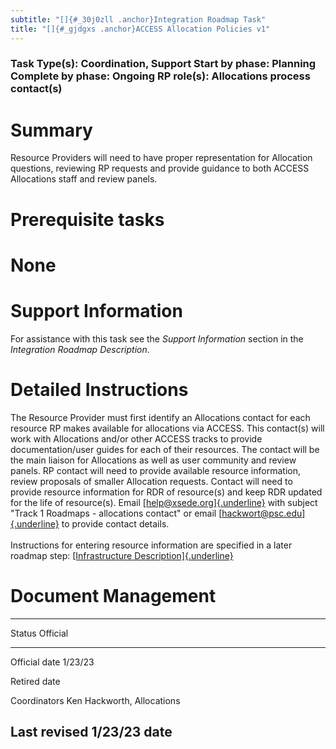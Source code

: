 ```yaml
---
subtitle: "[]{#_30j0zll .anchor}Integration Roadmap Task"
title: "[]{#_gjdgxs .anchor}ACCESS Allocation Policies v1"
---
```


### Task Type(s): Coordination, Support Start by phase: Planning Complete by phase: Ongoing RP role(s): Allocations process contact(s)

# Summary

Resource Providers will need to have proper representation for
Allocation questions, reviewing RP requests and provide guidance to both
ACCESS Allocations staff and review panels.

# Prerequisite tasks

# None

# Support Information

For assistance with this task see the *Support Information* section in
the *Integration Roadmap Description*.

# Detailed Instructions

The Resource Provider must first identify an Allocations contact for
each resource RP makes available for allocations via ACCESS. This
contact(s) will work with Allocations and/or other ACCESS tracks to
provide documentation/user guides for each of their resources. The
contact will be the main liaison for Allocations as well as user
community and review panels. RP contact will need to provide available
resource information, review proposals of smaller Allocation requests.
Contact will need to provide resource information for RDR of resource(s)
and keep RDR updated for the life of resource(s). Email
[[help@xsede.org]{.underline}](mailto:help@xsede.org) with subject
"Track 1 Roadmaps - allocations contact" or email
[[hackwort@psc.edu]{.underline}](mailto:hackwort@psc.edu) to provide
contact details.\
\
Instructions for entering resource information are specified in a later
roadmap step: [[Infrastructure
Description]{.underline}](https://docs.google.com/document/d/1RJCEFLL1vjSOo-plBRK67qwTePXahbvsuZVoGOlYTFg/)

# Document Management

  -----------------------------------------------------------------------
  Status           Official
  ---------------- ------------------------------------------------------
  Official date    1/23/23

  Retired date     

  Coordinators     Ken Hackworth, Allocations

  Last revised     1/23/23
  date             
  -----------------------------------------------------------------------
